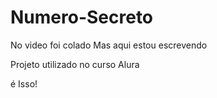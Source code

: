 ﻿# Numero-Secreto
 No video foi colado
 Mas aqui estou escrevendo

 Projeto utilizado no curso Alura

 é Isso!
